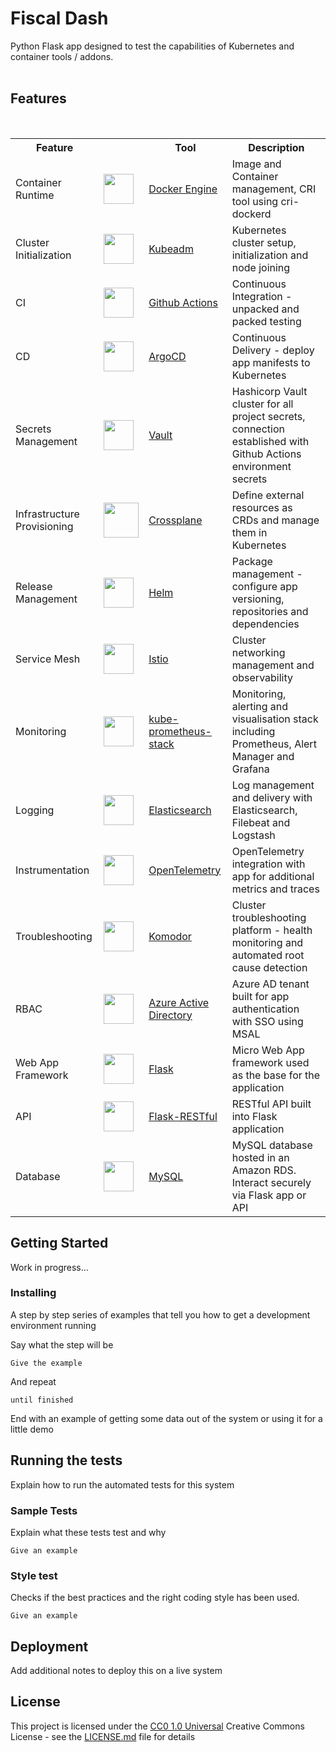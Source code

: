 # Fiscal Dash

Python Flask app designed to test the capabilities of Kubernetes and container tools / addons.
<br> 
<br> 

## Features
<br> 
<table>
    <tr>
        <th>Feature</th>
        <th></th>
        <th>Tool</th>
        <th>Description</th>
    </tr>
    <tr>
        <td>Container Runtime</td>
        <td><img width="48" src="https://www.docker.com/wp-content/uploads/2022/03/Moby-logo.png"></td>
        <td><a href="https://www.docker.com/">Docker Engine</a></td>
        <td>Image and Container management, CRI tool using cri-dockerd</td>
    </tr>
    <tr>
        <td>Cluster Initialization</td>
        <td><img width="48" src="https://user-images.githubusercontent.com/22591623/59856252-74656b00-936e-11e9-8dd9-d6092845981b.png"></td>
        <td><a href="https://kubernetes.io/docs/reference/setup-tools/kubeadm/">Kubeadm</a></td>
        <td>Kubernetes cluster setup, initialization and node joining</td>
    </tr>
    <tr>
        <td>CI</td>
        <td><img width="48" src="https://avatars.githubusercontent.com/u/44036562?s=200&v=4)"></td>
        <td><a href=https://github.com/features/actions>Github Actions</a></td>
        <td>Continuous Integration - unpacked and packed testing</td>
    </tr>
    <tr>
        <td>CD</td>
        <td><img width="48" src="https://cncf-branding.netlify.app/img/projects/argo/icon/color/argo-icon-color.svg"></td>
        <td><a href="https://argoproj.github.io/cd">ArgoCD</a></td>
        <td>Continuous Delivery - deploy app manifests to Kubernetes</td>
    </tr>
    <tr>
        <td>Secrets Management</td>
        <td><img width="48" src="https://www.nicepng.com/png/full/827-8272881_vault-logo-black-and-white-hashicorp-vault-logo.png"></td>
        <td><a href="https://www.vaultproject.io/">Vault</a></td>
        <td>Hashicorp Vault cluster for all project secrets, connection established with Github Actions environment secrets</td>
    </tr>
    <tr>
        <td>Infrastructure Provisioning</td>
        <td><img width="56" src="https://cncf-branding.netlify.app/img/projects/crossplane/icon/color/crossplane-icon-color.png"></td>
        <td><a href="https://www.crossplane.io/">Crossplane</a></td>
        <td>Define external resources as CRDs and manage them in Kubernetes</td>
    </tr>
    <tr>
        <td>Release Management</td>
        <td><img width="48" src="https://cncf-branding.netlify.app/img/projects/helm/icon/color/helm-icon-color.png"></td>
        <td><a href="https://helm.sh/">Helm</a></td>
        <td>Package management - configure app versioning, repositories and dependencies</td>
    </tr>
    <tr>
        <td>Service Mesh</td>
        <td><img width="48" src="https://upload.wikimedia.org/wikipedia/commons/thumb/a/a1/Istio-bluelogo-nobackground-unframed.svg/1365px-Istio-bluelogo-nobackground-unframed.svg.png"></td>
        <td><a href="https://istio.io/">Istio</a></td>
        <td>Cluster networking management and observability</td>
    </tr>
    <tr>
        <td>Monitoring</td>
        <td><img width="48" src="https://artifacthub.io/image/0503add5-3fce-4b63-bbf3-b9f649512a86@1x"></td>
        <td><a href="https://artifacthub.io/packages/helm/prometheus-community/kube-prometheus-stack">kube-prometheus-stack</a></td>
        <td>Monitoring, alerting and visualisation stack including Prometheus, Alert Manager and Grafana</td>
    </tr>
    <tr>
        <td>Logging</td>
        <td><img width="48" src="https://seeklogo.com/images/E/elasticsearch-logo-C75C4578EC-seeklogo.com.png"></td>
        <td><a href="https://www.elastic.co/">Elasticsearch</a></td>
        <td>Log management and delivery with Elasticsearch, Filebeat and Logstash</td>
    </tr>
    <tr>
        <td>Instrumentation</td>
        <td><img width="48" src="https://cncf-branding.netlify.app/img/projects/opentelemetry/icon/color/opentelemetry-icon-color.png"></td>
        <td><a href="https://opentelemetry.io/">OpenTelemetry</a></td>
        <td>OpenTelemetry integration with app for additional metrics and traces</td>
    </tr>
    <tr>
        <td>Troubleshooting</td>
        <td><img width="48" src="https://lh5.googleusercontent.com/-hf9J6_pbnTk/AAAAAAAAAAI/AAAAAAAAAAA/-Ewgawd0NH4/s44-p-k-no-ns-nd/photo.jpg"></td>
        <td><a href="https://komodor.com/">Komodor</a></td>
        <td>Cluster troubleshooting platform - health monitoring and automated root cause detection</td>
    </tr>
    <tr>
        <td>RBAC</td>
        <td><img width="48" src="https://upload.wikimedia.org/wikipedia/commons/thumb/f/fa/Microsoft_Azure.svg/1200px-Microsoft_Azure.svg.png"></td>
        <td><a href="https://azure.microsoft.com/en-gb/products/active-directory">Azure Active Directory</a></td>
        <td>Azure AD tenant built for app authentication with SSO using MSAL</td>
    </tr>
    <tr>
        <td>Web App Framework</td>
        <td><img width="48" src="https://cdn.icon-icons.com/icons2/2389/PNG/512/flask_logo_icon_145276.png"></td>
        <td><a href="https://kubernetes.io/docs/reference/setup-tools/kubeadm/">Flask</a></td>
        <td>Micro Web App framework used as the base for the application</td>
    </tr>
    <tr>
        <td>API</td>
        <td><img width="48" src="https://restfulapi.net/wp-content/uploads/rest.png"></td>
        <td><a href="https://www.redhat.com/en/topics/api/what-is-a-rest-api">Flask-RESTful</a></td>
        <td>RESTful API built into Flask application</td>
    </tr>
        <tr>
        <td>Database</td>
        <td><img width="48" src="https://1000logos.net/wp-content/uploads/2020/08/MySQL-Logo.png"></td>
        <td><a href="https://www.mysql.com/">MySQL</a></td>
        <td>MySQL database hosted in an Amazon RDS. Interact securely via Flask app or API</td>
    </tr>
    <!-- Add more rows for other tools -->
</table>




## Getting Started

Work in progress...

### Installing

A step by step series of examples that tell you how to get a development
environment running

Say what the step will be

    Give the example

And repeat

    until finished

End with an example of getting some data out of the system or using it
for a little demo

## Running the tests

Explain how to run the automated tests for this system

### Sample Tests

Explain what these tests test and why

    Give an example

### Style test

Checks if the best practices and the right coding style has been used.

    Give an example

## Deployment

Add additional notes to deploy this on a live system

## License

This project is licensed under the [CC0 1.0 Universal](LICENSE.md)
Creative Commons License - see the [LICENSE.md](LICENSE.md) file for
details
